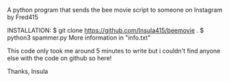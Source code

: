 A python program that sends the bee movie script to someone on Instagram by Fred415



INSTALLATION:
$ git clone https://github.com/Insula415/beemovie . $ python3 spammer.py
More information in "info.txt"

This code only took me around 5 minutes to write but i couldn't find anyone else with the code on github so here!

Thanks, 
Insula
